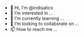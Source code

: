- 👋 Hi, I’m @indisatics
- 👀 I’m interested in ...
- 🌱 I’m currently learning ...
- 💞️ I’m looking to collaborate on ...
- 📫 How to reach me ...

<!---
indisatics/indisatics is a ✨ special ✨ repository because its `README.md` (this file) appears on your GitHub profile.
You can click the Preview link to take a look at your changes.
--->
